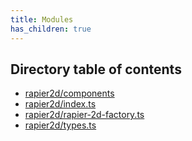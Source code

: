 ```yaml
---
title: Modules
has_children: true
---
```


<h2 class="text-delta">Directory table of contents</h2>

- [rapier2d/components](/gg-web-engine/modules/rapier2d/components)
- [rapier2d/index.ts](/gg-web-engine/modules/rapier2d/index.ts)
- [rapier2d/rapier-2d-factory.ts](/gg-web-engine/modules/rapier2d/rapier-2d-factory.ts)
- [rapier2d/types.ts](/gg-web-engine/modules/rapier2d/types.ts)
